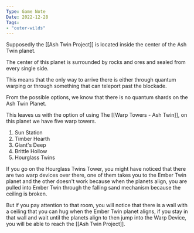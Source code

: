 ```yaml
---
Type: Game Note
Date: 2022-12-28
Tags:
- "outer-wilds"
---
```

Supposedly the [[Ash Twin Project]] is located inside the center of the Ash Twin planet.

The center of this planet is surrounded by rocks and ores and sealed from every single side.

This means that the only way to arrive there is either through quantum warping or through something that can teleport past the blockade.

From the possible options, we know that there is no quantum shards on the Ash Twin Planet.

This leaves us with the option of using The [[Warp Towers - Ash Twin]], on this planet we have five warp towers.

1. Sun Station
2. Timber Hearth
3. Giant's Deep
4. Brittle Hollow
5. Hourglass Twins

If you go on the Hourglass Twins Tower, you might have noticed that there are two warp devices over there, one of them takes you to the Ember Twin planet and the other doesn't work because when the planets align, you are pulled into Ember Twin through the falling sand mechanism because the ceiling is broken.

But if you pay attention to that room, you will notice that there is a wall with a ceiling that you can hug when the Ember Twin planet aligns, if you stay in that wall and wait until the planets align to then jump into the Warp Device, you will be able to reach the [[Ash Twin Project]].



